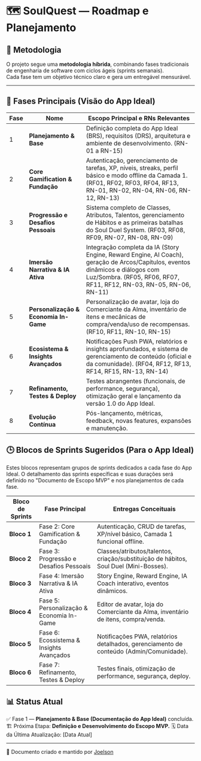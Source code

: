 # 🗺️ SoulQuest — Roadmap e Planejamento

## 🧩 Metodologia
O projeto segue uma **metodologia híbrida**, combinando fases tradicionais de engenharia de software com ciclos ágeis (sprints semanais).  
Cada fase tem um objetivo técnico claro e gera um entregável mensurável.

---

## 🧱 Fases Principais (Visão do App Ideal)
| Fase | Nome | Escopo Principal e RNs Relevantes |
|------|------|------------------------------------|
| 1    | **Planejamento & Base** | Definição completa do App Ideal (BRS), requisitos (DRS), arquitetura e ambiente de desenvolvimento. (RN-01 a RN-15) |
| 2    | **Core Gamification & Fundação** | Autenticação, gerenciamento de tarefas, XP, níveis, streaks, perfil básico e modo offline da Camada 1. (RF01, RF02, RF03, RF04, RF13, RN-01, RN-02, RN-04, RN-06, RN-12, RN-13) |
| 3    | **Progressão e Desafios Pessoais** | Sistema completo de Classes, Atributos, Talentos, gerenciamento de Hábitos e as primeiras batalhas do Soul Duel System. (RF03, RF08, RF09, RN-07, RN-08, RN-09) |
| 4    | **Imersão Narrativa & IA Ativa** | Integração completa da IA (Story Engine, Reward Engine, AI Coach), geração de Arcos/Capítulos, eventos dinâmicos e diálogos com Luz/Sombra. (RF05, RF06, RF07, RF11, RF12, RN-03, RN-05, RN-06, RN-11) |
| 5    | **Personalização & Economia In-Game** | Personalização de avatar, loja do Comerciante da Alma, inventário de itens e mecânicas de compra/venda/uso de recompensas. (RF10, RF11, RN-10, RN-15) |
| 6    | **Ecosistema & Insights Avançados** | Notificações Push PWA, relatórios e insights aprofundados, e sistema de gerenciamento de conteúdo (oficial e da comunidade). (RF04, RF12, RF13, RF14, RF15, RN-13, RN-14) |
| 7    | **Refinamento, Testes & Deploy** | Testes abrangentes (funcionais, de performance, segurança), otimização geral e lançamento da versão 1.0 do App Ideal. |
| 8    | **Evolução Contínua** | Pós-lançamento, métricas, feedback, novas features, expansões e manutenção. |

## 🕒 Blocos de Sprints Sugeridos (Para o App Ideal)
Estes blocos representam grupos de sprints dedicados a cada fase do App Ideal. O detalhamento das sprints específicas e suas durações será definido no "Documento de Escopo MVP" e nos planejamentos de cada fase.

| Bloco de Sprints | Fase Principal | Entregas Conceituais |
|------------------|----------------|----------------------|
| **Bloco 1**      | Fase 2: Core Gamification & Fundação | Autenticação, CRUD de tarefas, XP/nível básico, Camada 1 funcional offline. |
| **Bloco 2**      | Fase 3: Progressão e Desafios Pessoais | Classes/atributos/talentos, criação/substituição de hábitos, Soul Duel (Mini-Bosses). |
| **Bloco 3**      | Fase 4: Imersão Narrativa & IA Ativa | Story Engine, Reward Engine, IA Coach interativo, eventos dinâmicos. |
| **Bloco 4**      | Fase 5: Personalização & Economia In-Game | Editor de avatar, loja do Comerciante da Alma, inventário de itens, compra/venda. |
| **Bloco 5**      | Fase 6: Ecossistema & Insights Avançados | Notificações PWA, relatórios detalhados, gerenciamento de conteúdo (Admin/Comunidade). |
| **Bloco 6**      | Fase 7: Refinamento, Testes & Deploy | Testes finais, otimização de performance, segurança, deploy. |

## 📊 Status Atual
✅ Fase 1 — **Planejamento & Base (Documentação do App Ideal)** concluída.
🏗️ Próxima Etapa: **Definição e Desenvolvimento do Escopo MVP.**
🗓️ Data da Última Atualização: [Data Atual]

---

🧩 Documento criado e mantido por [Joelson](https://github.com/joelsondeveloper)
